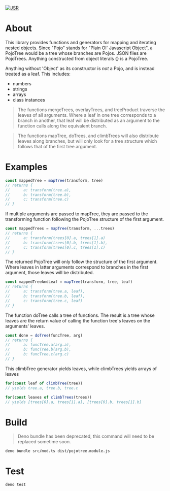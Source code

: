[![JSR](https://jsr.io/badges/@mbartoldus/pojotrees)](https://jsr.io/@mbartoldus/pojotrees)

# About

This library provides functions and generators for mapping and iterating nested objects.
Since "Pojo" stands for "Plain Ol' Javascript Object", a PojoTree would be a tree
whose branches are Pojos. JSON files are PojoTrees. Anything constructed from
object literals {} is a PojoTree.

Anything without 'Object' as its constructor is *not* a Pojo, and is instead
treated as a leaf. This includes:

- numbers
- strings
- arrays
- class instances

> The functions mergeTrees, overlayTrees, and treeProduct traverse the leaves of all arguments.
> Where a leaf in one tree corresponds to a branch in another,
> that leaf will be distributed as an argument to the function calls along the equivalent branch.

> The functions mapTree, doTrees, and climbTrees will also distribute leaves along branches,
> but will only look for a tree structure which follows that of the first tree argument.

# Examples

```javascript
const mappedTree = mapTree(transform, tree)
// returns {
//      a: transform(tree.a),
//      b: transform(tree.b),
//      c: transform(tree.c)
// }
```

If multiple arguments are passed to mapTree, they are passed to the transforming
function following the PojoTree structure of the first argument.

```javascript
const mappedTrees = mapTree(transform, ...trees)
// returns {
//      a: transform(trees[0].a, trees[1].a)
//      b: transform(trees[0].b, trees[1].b),
//      c: transform(trees[0].c, trees[1].c)
// }
```

The returned PojoTree will only follow the structure of the first argument.
Where leaves in latter arguments correspond to branches in the first
argument, those leaves will be distributed.

```javascript
const mappedTreeAndLeaf = mapTree(transform, tree, leaf)
// returns {
//      a: transform(tree.a, leaf),
//      b: transform(tree.b, leaf),
//      c: transform(tree.c, leaf)
// }
```

The function doTree calls a tree of functions. The result is a tree whose leaves
are the return value of calling the function tree's leaves on the arguments' leaves.

```javascript
const done = doTree(funcTree, arg)
// returns {
//      a: funcTree.a(arg.a),
//      b: funcTree.b(arg.b),
//      b: funcTree.c(arg.c)
// }
```

This climbTree generator yields leaves, while climbTrees yields arrays of leaves

```javascript
for(const leaf of climbTree(tree))
// yields tree.a, tree.b, tree.c

for(const leaves of climbTrees(trees))
// yields [trees[0].a, trees[1].a], [trees[0].b, trees[1].b]
```

# Build

> Deno bundle has been deprecated, this command will need to be replaced sometime soon.

```
deno bundle src/mod.ts dist/pojotree.module.js
```

# Test

```
deno test
```